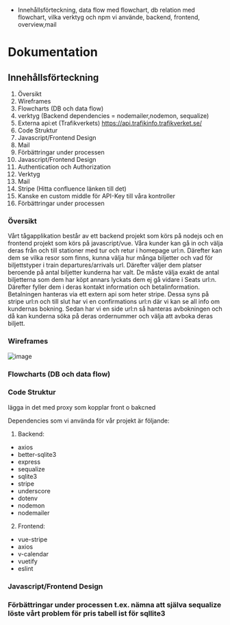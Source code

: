 - Innehållsförteckning, data flow med flowchart, db relation med flowchart, vilka verktyg och npm vi använde, backend, frontend, overview,mail

# Dokumentation

## Innehållsförteckning

1) Översikt
2) Wireframes
3) Flowcharts (DB och data flow)
4) verktyg (Backend dependencies = nodemailer,nodemon, sequalize)
5) Externa api:et (Trafikverkets) https://api.trafikinfo.trafikverket.se/
6) Code Struktur
7) Javascript/Frontend Design 
8) Mail
9) Förbättringar under processen
6) Javascript/Frontend Design 
7) Authentication och Authorization
8) Verktyg
9) Mail
10) Stripe (Hitta confluence länken till det)
10) Kanske en custom middle för API-Key till våra kontroller
11) Förbättringar under processen

### Översikt

Vårt tågapplikation består av ett backend projekt som körs på nodejs och en frontend projekt som körs på javascript/vue. Våra kunder kan gå in och välja deras från och till 
stationer med tur och retur i homepage url:n. Därefter kan dem se vilka resor som finns, kunna välja hur många biljetter och vad för biljettstyper i train departures/arrivals
url. Därefter väljer dem platser beroende på antal biljetter kunderna har valt. De måste välja exakt de antal biljetterna som dem har köpt annars lyckats dem ej gå vidare i
Seats url:n. Därefter fyller dem i deras kontakt information och betalinformation. Betalningen hanteras via ett extern api som heter stripe. Dessa syns på
stripe url:n och till slut har vi en confirmations url:n där vi kan se all info om kundernas bokning. Sedan har vi en side url:n så hanteras avbokningen och då kan
kunderna söka på deras ordernummer och välja att avboka deras biljett.




### Wireframes

![image](https://user-images.githubusercontent.com/48633146/148405234-8e429ac0-a9e6-4f91-b0cc-abcf0b3e70c6.png)


### Flowcharts (DB och data flow)

### Code Struktur 
lägga in det med proxy som kopplar front o bakcned


Dependencies som vi använda för vår projekt är följande:

1) Backend:
* axios
* better-sqlite3
* express
* sequalize
* sqlite3
* stripe
* underscore
* dotenv
* nodemon
* nodemailer

2) Frontend:
* vue-stripe
* axios
* v-calendar
* vuetify
* eslint


### Javascript/Frontend Design




### Förbättringar under processen t.ex. nämna att själva sequalize löste vårt problem för pris tabell ist för sqllite3



